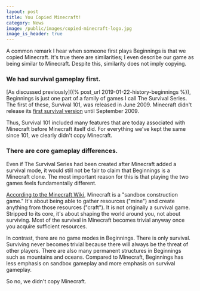 ```yaml
---
layout: post
title: You Copied Minecraft!
category: News
image: /public/images/copied-minecraft-logo.jpg
image_is_header: true
---
```


A common remark I hear when someone first plays Beginnings is that we copied Minecraft. It's true there are similarities; I even describe our game as being similar to Minecraft. Despite this, similarity does not imply copying.

<!--more-->

### We had survival gameplay first.

[As discussed previously]({% post_url 2019-01-22-history-beginnings %}), Beginnings is just one part of a family of games I call The Survival Series. The first of these, Survival 101, was released in June 2009. Minecraft didn't release its [first survival version](https://minecraft.gamepedia.com/Survival_Test) until September 2009.

Thus, Survival 101 included many features that are today associated with Minecraft before Minecraft itself did. For everything we've kept the same since 101, we clearly didn't copy Minecraft.

### There are core gameplay differences.

Even if The Survival Series had been created after Minecraft added a survival mode, it would still not be fair to claim that Beginnings is a Minecraft clone. The most important reason for this is that playing the two games feels fundamentally different.

[According to the Minecraft Wiki](https://minecraft.gamepedia.com/Minecraft_Wiki), Minecraft is a "sandbox construction game." It's about being able to gather resources ("mine") and create anything from those resources ("craft"). It is not originally a survival game. Stripped to its core, it's about shaping the world around you, not about surviving. Most of the survival in Minecraft becomes trivial anyway once you acquire sufficient resources.

In contrast, there are no game modes in Beginnings. There is only survival. Surviving never becomes trivial because there will always be the threat of other players. There are also many permanent structures in Beginnings such as mountains and oceans. Compared to Minecraft, Beginnings has less emphasis on sandbox gameplay and more emphasis on survival gameplay.

So no, we didn't copy Minecraft.